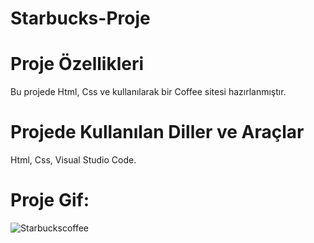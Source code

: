 # Starbucks-Proje

# Proje Özellikleri

Bu projede Html, Css ve kullanılarak bir Coffee sitesi hazırlanmıştır.

# Projede Kullanılan Diller ve Araçlar

Html, Css, Visual Studio Code.

# Proje Gif:
![Starbuckscoffee](https://github.com/user-attachments/assets/00412f02-9eae-4643-acb2-c19fa1e2f5ce)

